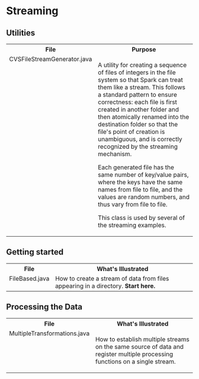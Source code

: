 # Streaming

## Utilities

<table>
<tr>
<th>File</th>
<th>Purpose</th>
</tr>
<tr>
<td valign="top">CVSFileStreamGenerator.java</td>
<td>
<p>A utility for creating a sequence of files of integers in the file system
so that Spark can treat them like a stream. This follows a standard pattern
to ensure correctness: each file is first created in another folder and then
atomically renamed into the destination folder so that the file's point of
creation is unambiguous, and is correctly recognized by the streaming
mechanism.</p>

<p>Each generated file has the same number of key/value pairs, where the
keys have the same names from file to file, and the values are random
numbers, and thus vary from file to file.</p>

<p>This class is used by several of the streaming examples.</p>
</td>
</tr>
</table>

## Getting started

<table>
<tr>
<th>File</th>
<th>What's Illustrated</th>
</tr>
<tr>
<td valign="top">FileBased.java</td>
<td>How to create a stream of data from files appearing in a directory. <b>Start here.</b></td>
</tr>
</table>

## Processing the Data

<table>
<tr>
<th>File</th>
<th>What's Illustrated</th>
</tr>
<tr>
<td valign="top">MultipleTransformations.java</td>
<td><p>How to establish multiple streams on the same source of data and register multiple processing
functions on a single stream.</p></td>
</tr>
</table>
